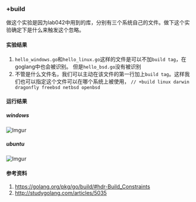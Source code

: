 ### +build
做这个实验是因为lab042中用到的库，分别有三个系统自己的文件。做下这个实验确定下是什么来触发这个忽略。

#### 实验结果
1. `hello_windows.go`和`hello_linux.go`这样的文件是可以不加`build tag`，在goglang中也会被识别。
但是`hello_bsd.go`没有被识别
2. 不管是什么文件名，我们可以主动在该文件的第一行加上`build tag`。这样我们也可以指定这个文件可以在哪个系统上被使用，
`// +build linux darwin dragonfly freebsd netbsd openbsd`

#### 运行结果
##### windows
![Imgur](http://i.imgur.com/FtDssyP.png)

##### ubuntu
![Imgur](http://i.imgur.com/zyJE8bR.png)


#### 参考资料
1. https://golang.org/pkg/go/build/#hdr-Build_Constraints
2. http://studygolang.com/articles/5035